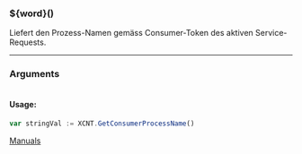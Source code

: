 ﻿### ${word}()
Liefert den Prozess-Namen gemäss Consumer-Token des aktiven Service-Requests.

----

### Arguments
```ts
```
#### Usage:
```ts
var stringVal := XCNT.GetConsumerProcessName()
```

[Manuals](https://manuals.opacc.ch/docs/doku2401/F-Script/ScriptBlockFunc.XCNT.GetConsumerProcessName.html)
